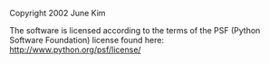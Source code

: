 Copyright 2002 June Kim

The software is licensed according to the terms of the PSF (Python Software Foundation) license found here: http://www.python.org/psf/license/